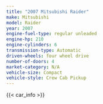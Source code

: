 ```yaml
---
title: "2007 Mitsubishi Raider"
make: Mitsubishi
model: Raider
year: 2007
engine-fuel-type: regular unleaded
engine-hp: 210
engine-cylinders: 6
transmission-type: Automatic
driven-wheels: four wheel drive
number-of-doors: 4
market-category: N/A
vehicle-size: Compact
vehicle-style: Crew Cab Pickup
---
```


{{< car_info >}}
